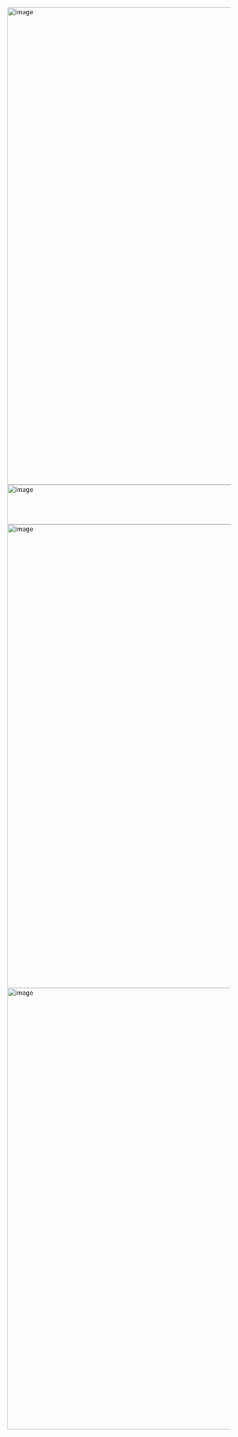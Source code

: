 <img width="1919" height="1076" alt="image" src="https://github.com/user-attachments/assets/d89868ff-2adf-4086-8e19-7a5dc1621a7a" />

<img width="695" height="89" alt="image" src="https://github.com/user-attachments/assets/08fc8d28-c930-49b9-b8aa-dc7b1fed30e1" />

<img width="1895" height="1045" alt="image" src="https://github.com/user-attachments/assets/2a286310-a7d5-42ee-a5a6-84a86214dec1" />

<img width="830" height="995" alt="image" src="https://github.com/user-attachments/assets/6970233d-6cf9-4e5e-a711-0d0fa11611c0" />


